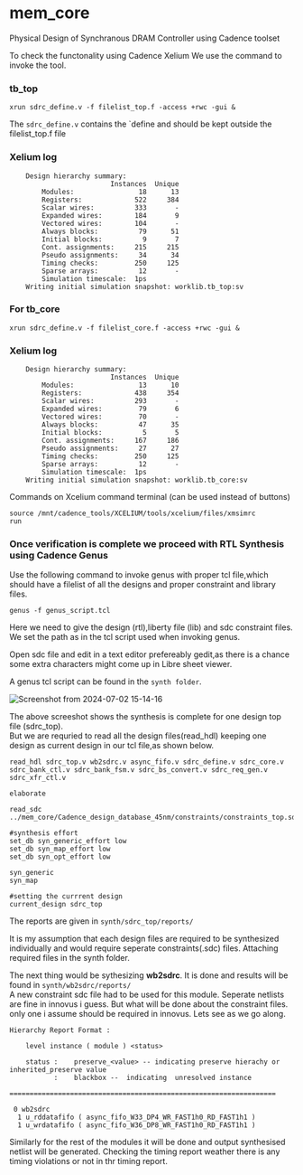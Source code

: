 # mem_core
Physical Design of Synchranous DRAM Controller using Cadence toolset


To check the functonality using Cadence Xelium We use the command to invoke the tool.

### tb_top

```
xrun sdrc_define.v -f filelist_top.f -access +rwc -gui &
```

The ```sdrc_define.v``` contains the `define and should be kept outside the filelist_top.f file


### Xelium log

```
	Design hierarchy summary:
		                 Instances  Unique
		Modules:                18      13
		Registers:             522     384
		Scalar wires:          333       -
		Expanded wires:        184       9
		Vectored wires:        104       -
		Always blocks:          79      51
		Initial blocks:          9       7
		Cont. assignments:     215     215
		Pseudo assignments:     34      34
		Timing checks:         250     125
		Sparse arrays:          12       -
		Simulation timescale:  1ps
	Writing initial simulation snapshot: worklib.tb_top:sv
```

### For tb_core

```
xrun sdrc_define.v -f filelist_core.f -access +rwc -gui &
```

### Xelium log

```
	Design hierarchy summary:
		                 Instances  Unique
		Modules:                13      10
		Registers:             438     354
		Scalar wires:          293       -
		Expanded wires:         79       6
		Vectored wires:         70       -
		Always blocks:          47      35
		Initial blocks:          5       5
		Cont. assignments:     167     186
		Pseudo assignments:     27      27
		Timing checks:         250     125
		Sparse arrays:          12       -
		Simulation timescale:  1ps
	Writing initial simulation snapshot: worklib.tb_core:sv
```

Commands on Xcelium command terminal (can be used instead of buttons) 
```
source /mnt/cadence_tools/XCELIUM/tools/xcelium/files/xmsimrc
run
```

### Once verification is complete we proceed with RTL Synthesis using Cadence Genus

Use the following command to invoke genus with proper tcl file,which should have a filelist of all the designs and proper constraint and library files.
```
genus -f genus_script.tcl
```

Here we need to give the design (rtl),liberty file (lib) and sdc constraint files. We set the path as in the tcl script used when invoking genus.<br />

Open sdc file and edit in a text editor prefereably gedit,as there is a chance some extra characters might come up in Libre sheet viewer.<br />

A genus tcl script can be found in the ```synth folder```.<br />

![Screenshot from 2024-07-02 15-14-16](https://github.com/emillal/mem_core/assets/38190245/37850015-70b4-4a7f-9a25-c4579cd4f73d)

The above screeshot shows the synthesis is complete for one design top file (sdrc_top).<br />
But we are requried to read all the design files(read_hdl) keeping one design as current design in our tcl file,as shown below.<br />

```
read_hdl sdrc_top.v wb2sdrc.v async_fifo.v sdrc_define.v sdrc_core.v sdrc_bank_ctl.v sdrc_bank_fsm.v sdrc_bs_convert.v sdrc_req_gen.v sdrc_xfr_ctl.v  

elaborate 

read_sdc ../mem_core/Cadence_design_database_45nm/constraints/constraints_top.sdc

#synthesis effort
set_db syn_generic_effort low
set_db syn_map_effort low
set_db syn_opt_effort low

syn_generic
syn_map

#setting the currrent design
current_design sdrc_top
```

The reports are given in ```synth/sdrc_top/reports/``` <br />

It is my assumption that each design files are required to be synthesized individually and would require seperate constraints(.sdc) files. Attaching required files in the synth folder.<br />


The next thing would be sythesizing **wb2sdrc**. It is done and results will be found in ```synth/wb2sdrc/reports/```
<br />
A new constraint sdc file had to be used for this module. Seperate netlists are fine in innovus i guess. But what will be done about the constraint files. only one i assume should be required in innovus. Lets see as we go along.<br />

```
Hierarchy Report Format : 
 
    level instance ( module ) <status>
 
    status :    preserve_<value> -- indicating preserve hierachy or inherited_preserve value
           :    blackbox --  indicating  unresolved instance
 
==================================================================

 0 wb2sdrc
  1 u_rddatafifo ( async_fifo_W33_DP4_WR_FAST1h0_RD_FAST1h1 ) 
  1 u_wrdatafifo ( async_fifo_W36_DP8_WR_FAST1h0_RD_FAST1h1 ) 
```
Similarly for the rest of the modules it will be done and output synthesised netlist will be generated. Checking the timing report weather there is any timing violations or not in thr timing report.<br />
